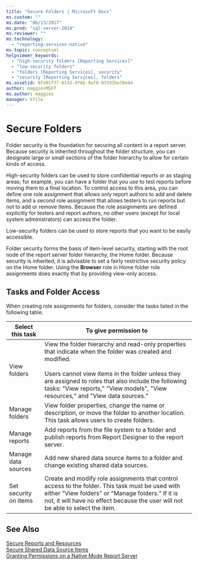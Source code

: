 ```yaml
---
title: "Secure Folders | Microsoft Docs"
ms.custom: ""
ms.date: "06/13/2017"
ms.prod: "sql-server-2014"
ms.reviewer: ""
ms.technology: 
  - "reporting-services-native"
ms.topic: conceptual
helpviewer_keywords: 
  - "high-security folders [Reporting Services]"
  - "low-security folders"
  - "folders [Reporting Services], security"
  - "security [Reporting Services], folders"
ms.assetid: 0fd91f77-0143-476b-9af0-87293be78e44
author: maggiesMSFT
ms.author: maggies
manager: kfile
---
```

# Secure Folders
  Folder security is the foundation for securing all content in a report server. Because security is inherited throughout the folder structure, you can designate large or small sections of the folder hierarchy to allow for certain kinds of access.  
  
 High-security folders can be used to store confidential reports or as staging areas; for example, you can have a folder that you use to test reports before moving them to a final location. To control access to this area, you can define one role assignment that allows only report authors to add and delete items, and a second role assignment that allows testers to run reports but not to add or remove items. Because the role assignments are defined explicitly for testers and report authors, no other users (except for local system administrators) can access the folder.  
  
 Low-security folders can be used to store reports that you want to be easily accessible.  
  
 Folder security forms the basis of item-level security, starting with the root node of the report server folder hierarchy, the Home folder. Because security is inherited, it is advisable to set a fairly restrictive security policy on the Home folder. Using the **Browser** role in Home folder role assignments does exactly that by providing view-only access.  
  
## Tasks and Folder Access  
 When creating role assignments for folders, consider the tasks listed in the following table.  
  
|Select this task|To give permission to|  
|----------------------|---------------------------|  
|View folders|View the folder hierarchy and read-only properties that indicate when the folder was created and modified.<br /><br /> Users cannot view items in the folder unless they are assigned to roles that also include the following tasks: "View reports," "View models", "View resources," and "View data sources."|  
|Manage folders|View folder properties, change the name or description, or move the folder to another location. This task allows users to create folders.|  
|Manage reports|Add reports from the file system to a folder and publish reports from Report Designer to the report server.|  
|Manage data sources|Add new shared data source items to a folder and change existing shared data sources.|  
|Set security on items|Create and modify role assignments that control access to the folder. This task must be used with either "View folders" or "Manage folders." If it is not, it will have no effect because the user will not be able to select the item.|  
  
## See Also  
 [Secure Reports and Resources](secure-reports-and-resources.md)   
 [Secure Shared Data Source Items](secure-shared-data-source-items.md)   
 [Granting Permissions on a Native Mode Report Server](granting-permissions-on-a-native-mode-report-server.md)  
  
  
